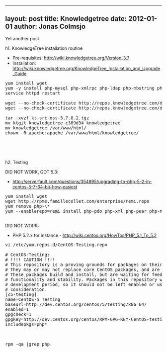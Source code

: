 
---
layout: post
title: Knowledgetree
date: 2012-01-01
author: Jonas Colmsjo
---

Yet another post





h1. KnowledgeTree installation routine


* Pre-requisites: http://wiki.knowledgetree.org/Version_3.7
* Installation: http://wiki.knowledgetree.org/KnowledgeTree_Installation_and_Upgrade_Guide

<pre>
yum install wget
yum -y install php-mysql php-xmlrpc php-ldap php-mbstring php-pecl-apc php-pecl-json
service httpd restart

wget --no-check-certificate http://repos.knowledgetree.com/downloads/ktdms-ce-linux-latest
wget --no-check-certificate http://repos.knowledgetree.com/downloads/ktdms-ce-linux-src-latest

tar -xvzf kt-src-oss-3.7.0.2.tgz 
mv ktgit-knowledgetree-c389d34 knowledgetree
mv knowledgetree /var/www/html/
chown -R apache:apache /var/www/html/knowledgetree/




</pre>


h2. Testing


DID NOT WORK, GOT 5.3:
* http://serverfault.com/questions/354895/upgrading-to-php-5-2-in-centos-5-7-64-bit-how-easiest
<pre>
yum install wget
wget http://rpms.famillecollet.com/enterprise/remi.repo
yum remove php-\*
yum --enablerepo=remi install php-pdo php-xml php-pear php-mhash php-mcrypt php-gd php-mysql

</pre>



DID NOT WORK:
* PHP 5.2.x for instance -  http://wiki.centos.org/HowTos/PHP_5.1_To_5.2

<pre>
vi /etc/yum.repos.d/CentOS-Testing.repo

# CentOS-Testing:
# !!!! CAUTION !!!!
# This repository is a proving grounds for packages on their way to CentOSPlus and CentOS Extras.
# They may or may not replace core CentOS packages, and are not guaranteed to function properly.
# These packages build and install, but are waiting for feedback from testers as to
# functionality and stability. Packages in this repository will come and go during the
# development period, so it should not be left enabled or used on production systems without due
# consideration.
[c5-testing]
name=CentOS-5 Testing
baseurl=http://dev.centos.org/centos/5/testing/x86_64/
enabled=1
gpgcheck=1
gpgkey=http://dev.centos.org/centos/RPM-GPG-KEY-CentOS-testing
includepkgs=php*



rpm -qa |grep php
</pre>
